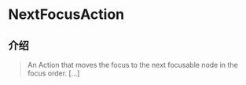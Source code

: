 # NextFocusAction

## 介绍

> An Action that moves the focus to the next focusable node in the focus order. [...]
